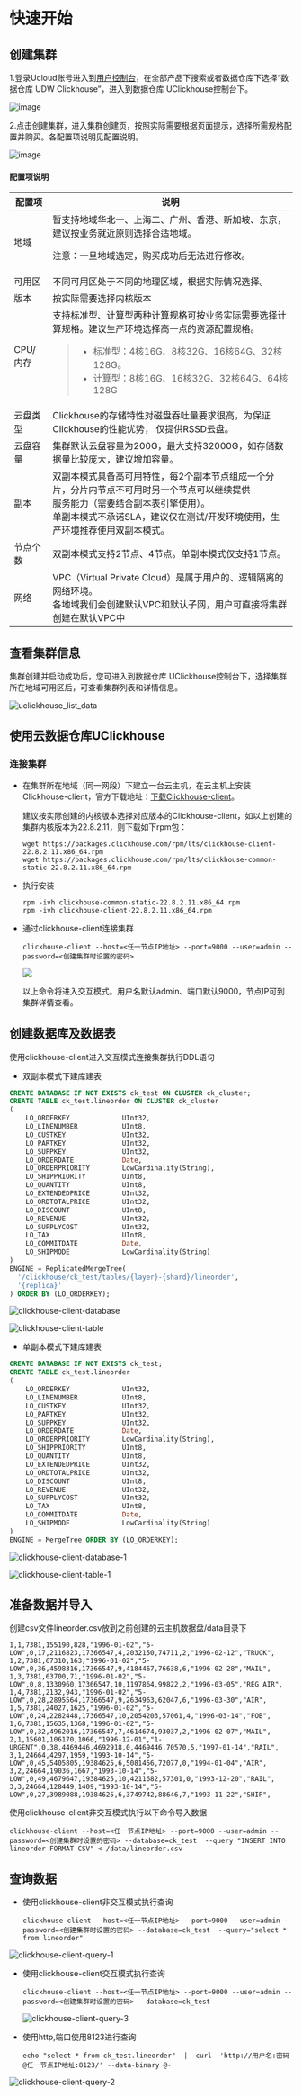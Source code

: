 # 快速开始

## 创建集群
1.登录Ucloud账号进入到[用户控制台](https://passport.ucloud.cn/#login)，在全部产品下搜索或者数据仓库下选择“数据仓库 UDW Clickhouse”，进入到数据仓库 UClickhouse控制台下。

![image](images/uclickhouse_list.png)

2.点击创建集群，进入集群创建页，按照实际需要根据页面提示，选择所需规格配置并购买。各配置项说明见配置说明。

![image](images/uclickhouse_create.png)

#### 配置项说明

<table>
    <thead>
    <tr>
        <th>配置项</th>
        <th>说明</th>
    </tr>
    </thead>
    <tbody>
    <tr>
        <td>地域</td>
        <td>
            暂支持地域华北一、上海二、广州、香港、新加坡、东京，建议按业务就近原则选择合适地域。
            <p class="tip">注意：一旦地域选定，购买成功后无法进行修改。</p>
        </td>
    </tr>
    <tr>
        <td>可用区</td>
        <td>不同可用区处于不同的地理区域，根据实际情况选择。</td>
    </tr>
    <tr>
        <td>版本</td>
        <td>按实际需要选择内核版本</td>
    </tr>
    <tr>
        <td>CPU/内存</td>
        <td>
            支持标准型、计算型两种计算规格可按业务实际需要选择计算规格。建议生产环境选择高一点的资源配置规格。
            <blockquote>
                <ul>
                    <li>标准型：4核16G、8核32G、16核64G、32核128G。</li>
                    <li>计算型：8核16G、16核32G、32核64G、64核128G</li>
                </ul>
            </blockquote>
        </td>
    </tr>
    <tr>
        <td>云盘类型</td>
        <td>Clickhouse的存储特性对磁盘吞吐量要求很高，为保证Clickhouse的性能优势， 仅提供RSSD云盘。</td>
    </tr>
    <tr>
        <td>云盘容量</td>
        <td>集群默认云盘容量为200G，最大支持32000G，如存储数据量比较庞大，建议增加容量。</td>
    </tr>
    <tr>
        <td>副本</td>
        <td>
            双副本模式具备高可用特性，每2个副本节点组成一个分片，分片内节点不可用时另一个节点可以继续提供<br />服务能力（需要结合副本表引擎使用）。<br/>
            单副本模式不承诺SLA，建议仅在测试/开发环境使用，生产环境推荐使用双副本模式。
        </td>
    </tr>
    <tr>
        <td>节点个数</td>
        <td>双副本模式支持2节点、4节点。单副本模式仅支持1节点。</td>
    </tr>
    <tr>
        <td>网络</td>
        <td>
            VPC（Virtual Private Cloud）是属于用户的、逻辑隔离的网络环境。<br />
            各地域我们会创建默认VPC和默认子网，用户可直接将集群创建在默认VPC中
        </td>
    </tr>
    </tbody>
</table>

## 查看集群信息

集群创建并启动成功后，您可进入到数据仓库 UClickhouse控制台下，选择集群所在地域可用区后，可查看集群列表和详情信息。

![uclickhouse_list_data](images/uclickhouse_list_data.png)



## 使用云数据仓库UClickhouse

### 连接集群

- 在集群所在地域（同一网段）下建立一台云主机，在云主机上安装Clickhouse-client，官方下载地址：[下载Clickhouse-client](https://packages.clickhouse.com/rpm/lts/)。

  建议按实际创建的内核版本选择对应版本的Clickhouse-client，如以上创建的集群内核版本为22.8.2.11，则下载如下rpm包：

  ```
  wget https://packages.clickhouse.com/rpm/lts/clickhouse-client-22.8.2.11.x86_64.rpm
  wget https://packages.clickhouse.com/rpm/lts/clickhouse-common-static-22.8.2.11.x86_64.rpm
  ```

- 执行安装

  ```shell
  rpm -ivh clickhouse-common-static-22.8.2.11.x86_64.rpm
  rpm -ivh clickhouse-client-22.8.2.11.x86_64.rpm
  ```

- 通过clickhouse-client连接集群

  ```shell
  clickhouse-client --host=<任一节点IP地址> --port=9000 --user=admin --password=<创建集群时设置的密码>
  ```

  ![](images/clickhouse-client-login.png)

  以上命令将进入交互模式。用户名默认admin、端口默认9000，节点IP可到集群详情查看。

## 创建数据库及数据表

使用clickhouse-client进入交互模式连接集群执行DDL语句

- 双副本模式下建库建表

```sql
CREATE DATABASE IF NOT EXISTS ck_test ON CLUSTER ck_cluster;
CREATE TABLE ck_test.lineorder ON CLUSTER ck_cluster 
(
    LO_ORDERKEY             UInt32,
    LO_LINENUMBER           UInt8,
    LO_CUSTKEY              UInt32,
    LO_PARTKEY              UInt32,
    LO_SUPPKEY              UInt32,
    LO_ORDERDATE            Date,
    LO_ORDERPRIORITY        LowCardinality(String),
    LO_SHIPPRIORITY         UInt8,
    LO_QUANTITY             UInt8,
    LO_EXTENDEDPRICE        UInt32,
    LO_ORDTOTALPRICE        UInt32,
    LO_DISCOUNT             UInt8,
    LO_REVENUE              UInt32,
    LO_SUPPLYCOST           UInt32,
    LO_TAX                  UInt8,
    LO_COMMITDATE           Date,
    LO_SHIPMODE             LowCardinality(String)
)
ENGINE = ReplicatedMergeTree(
  '/clickhouse/ck_test/tables/{layer}-{shard}/lineorder',
  '{replica}'
) ORDER BY (LO_ORDERKEY);
```

![clickhouse-client-database](images/clickhouse-client-database-2.png)

![clickhouse-client-table](images/clickhouse-client-table-2.png)

- 单副本模式下建库建表

```sql
CREATE DATABASE IF NOT EXISTS ck_test;
CREATE TABLE ck_test.lineorder 
(
    LO_ORDERKEY             UInt32,
    LO_LINENUMBER           UInt8,
    LO_CUSTKEY              UInt32,
    LO_PARTKEY              UInt32,
    LO_SUPPKEY              UInt32,
    LO_ORDERDATE            Date,
    LO_ORDERPRIORITY        LowCardinality(String),
    LO_SHIPPRIORITY         UInt8,
    LO_QUANTITY             UInt8,
    LO_EXTENDEDPRICE        UInt32,
    LO_ORDTOTALPRICE        UInt32,
    LO_DISCOUNT             UInt8,
    LO_REVENUE              UInt32,
    LO_SUPPLYCOST           UInt32,
    LO_TAX                  UInt8,
    LO_COMMITDATE           Date,
    LO_SHIPMODE             LowCardinality(String)
)
ENGINE = MergeTree ORDER BY (LO_ORDERKEY);
```

![clickhouse-client-database-1](images/clickhouse-client-database-1.png)

![clickhouse-client-table-1](images/clickhouse-client-table-1.png)

## 准备数据并导入

创建csv文件lineorder.csv放到之前创建的云主机数据盘/data目录下

```
1,1,7381,155190,828,"1996-01-02","5-LOW",0,17,2116823,17366547,4,2032150,74711,2,"1996-02-12","TRUCK",
1,2,7381,67310,163,"1996-01-02","5-LOW",0,36,4598316,17366547,9,4184467,76638,6,"1996-02-28","MAIL",
1,3,7381,63700,71,"1996-01-02","5-LOW",0,8,1330960,17366547,10,1197864,99822,2,"1996-03-05","REG AIR",
1,4,7381,2132,943,"1996-01-02","5-LOW",0,28,2895564,17366547,9,2634963,62047,6,"1996-03-30","AIR",
1,5,7381,24027,1625,"1996-01-02","5-LOW",0,24,2282448,17366547,10,2054203,57061,4,"1996-03-14","FOB",
1,6,7381,15635,1368,"1996-01-02","5-LOW",0,32,4962016,17366547,7,4614674,93037,2,"1996-02-07","MAIL",
2,1,15601,106170,1066,"1996-12-01","1-URGENT",0,38,4469446,4692918,0,4469446,70570,5,"1997-01-14","RAIL",
3,1,24664,4297,1959,"1993-10-14","5-LOW",0,45,5405805,19384625,6,5081456,72077,0,"1994-01-04","AIR",
3,2,24664,19036,1667,"1993-10-14","5-LOW",0,49,4679647,19384625,10,4211682,57301,0,"1993-12-20","RAIL",
3,3,24664,128449,1409,"1993-10-14","5-LOW",0,27,3989088,19384625,6,3749742,88646,7,"1993-11-22","SHIP",
```

使用clickhouse-client非交互模式执行以下命令导入数据

```shell
clickhouse-client --host=<任一节点IP地址> --port=9000 --user=admin --password=<创建集群时设置的密码> --database=ck_test  --query "INSERT INTO lineorder FORMAT CSV" < /data/lineorder.csv
```

## 查询数据

- 使用clickhouse-client非交互模式执行查询

  ```
  clickhouse-client --host=<任一节点IP地址> --port=9000 --user=admin --password=<创建集群时设置的密码> --database=ck_test  --query="select * from lineorder"
  ```

![clickhouse-client-query-1](images/clickhouse-client-query-1.png)

- 使用clickhouse-client交互模式执行查询

  ```
  clickhouse-client --host=<任一节点IP地址> --port=9000 --user=admin --password=<创建集群时设置的密码> --database=ck_test
  ```

  ![clickhouse-client-query-3](images/clickhouse-client-query-3.png)

- 使用http,端口使用8123进行查询

  ```
  echo "select * from ck_test.lineorder"  |  curl  'http://用户名:密码@任一节点IP地址:8123/' --data-binary @-
  ```

![clickhouse-client-query-2](images/clickhouse-client-query-2.png)

